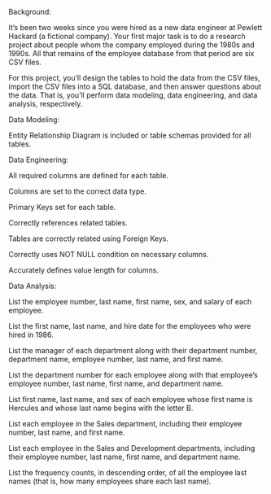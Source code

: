 Background:

It’s been two weeks since you were hired as a new data engineer at Pewlett Hackard (a fictional company). Your first major task is to do a research project about people whom the company employed during the 1980s and 1990s. All that remains of the employee database from that period are six CSV files.

For this project, you’ll design the tables to hold the data from the CSV files, import the CSV files into a SQL database, and then answer questions about the data. That is, you’ll perform data modeling, data engineering, and data analysis, respectively.

Data Modeling:

Entity Relationship Diagram is included or table schemas provided for all tables. 

Data Engineering: 

All required columns are defined for each table. 

Columns are set to the correct data type. 

Primary Keys set for each table. 

Correctly references related tables. 

Tables are correctly related using Foreign Keys. 

Correctly uses NOT NULL condition on necessary columns. 

Accurately defines value length for columns. 

Data Analysis: 

List the employee number, last name, first name, sex, and salary of each employee.

List the first name, last name, and hire date for the employees who were hired in 1986. 

List the manager of each department along with their department number, department name, employee number, last name, and first name.

List the department number for each employee along with that employee’s employee number, last name, first name, and department name. 

List first name, last name, and sex of each employee whose first name is Hercules and whose last name begins with the letter B.

List each employee in the Sales department, including their employee number, last name, and first name.

List each employee in the Sales and Development departments, including their employee number, last name, first name, and department name. 

List the frequency counts, in descending order, of all the employee last names (that is, how many employees share each last name).
